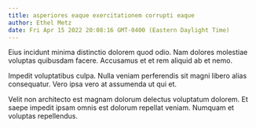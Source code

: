 ```yaml
---
title: asperiores eaque exercitationem corrupti eaque
author: Ethel Metz
date: Fri Apr 15 2022 20:08:16 GMT-0400 (Eastern Daylight Time)
---
```

Eius incidunt minima distinctio dolorem quod odio. Nam dolores molestiae voluptas quibusdam facere. Accusamus et et rem aliquid ab et nemo.

 Impedit voluptatibus culpa. Nulla veniam perferendis sit magni libero alias consequatur. Vero ipsa vero at assumenda ut qui et.

 Velit non architecto est magnam dolorum delectus voluptatum dolorem. Et saepe impedit ipsam omnis est dolorum repellat veniam. Numquam et voluptas repellendus.